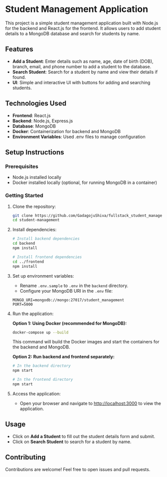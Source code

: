 # Student Management Application

This project is a simple student management application built with Node.js for the backend and React.js for the frontend. It allows users to add student details to a MongoDB database and search for students by name.

## Features
- **Add a Student**: Enter details such as name, age, date of birth (DOB), branch, email, and phone number to add a student to the database.
- **Search Student**: Search for a student by name and view their details if found.
- **UI**: Simple and interactive UI with buttons for adding and searching students.

## Technologies Used
- **Frontend**: React.js
- **Backend**: Node.js, Express.js
- **Database**: MongoDB
- **Docker**: Containerization for backend and MongoDB
- **Environment Variables**: Used .env files to manage configuration

## Setup Instructions

### Prerequisites
- Node.js installed locally
- Docker installed locally (optional, for running MongoDB in a container)

### Getting Started

1. Clone the repository:
    ```bash
    git clone https://github.com/GadagojuShiva/fullstack_student_management_application.git
    cd student-management
    ```

2. Install dependencies:
    ```bash
    # Install backend dependencies
    cd backend
    npm install

    # Install frontend dependencies
    cd ../frontend
    npm install
    ```

3. Set up environment variables:
    - Rename `.env.sample` to `.env` in the `backend` directory.
    - Configure your MongoDB URI in the `.env` file:
    ```env
    MONGO_URI=mongodb://mongo:27017/student_management
    PORT=5000
    ```

4. Run the application:

    **Option 1: Using Docker (recommended for MongoDB):**
    ```bash
    docker-compose up --build
    ```
    This command will build the Docker images and start the containers for the backend and MongoDB.

    **Option 2: Run backend and frontend separately:**
    ```bash
    # In the backend directory
    npm start

    # In the frontend directory
    npm start
    ```

5. Access the application:
    - Open your browser and navigate to [http://localhost:3000](http://localhost:3000) to view the application.

## Usage
- Click on **Add a Student** to fill out the student details form and submit.
- Click on **Search Student** to search for a student by name.

## Contributing
Contributions are welcome! Feel free to open issues and pull requests.

